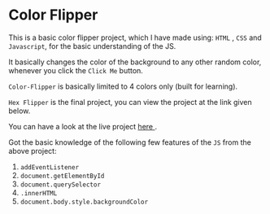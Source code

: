 # Color Flipper

This is a basic color flipper project, which I have made using: ```HTML``` , ```CSS``` and ```Javascript```, for the basic understanding of the JS.

It basically changes the color of the background to any other random color, whenever you click the ```Click Me``` button.

```Color-Flipper``` is basically limited to 4 colors only (built for learning).

```Hex Flipper``` is the final project, you can view the project at the link given below.

You can have a look at the live project <a href = "https://prabhxjottsingh.github.io/color-flipper/"> here </a>.

Got the basic knowledge of the following few features of the ```JS``` from the above project:
1. ```addEventListener```
2. ```document.getElementById```
3. ```document.querySelector```
4. ```.innerHTML```
5. ```document.body.style.backgroundColor```